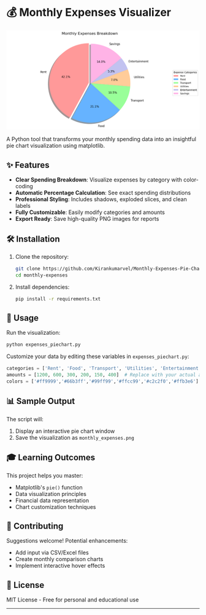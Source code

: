 # 💰 Monthly Expenses Visualizer

![Pie Chart Example](monthly_expenses.png)

A Python tool that transforms your monthly spending data into an insightful pie chart visualization using matplotlib.

## ✨ Features

- **Clear Spending Breakdown**: Visualize expenses by category with color-coding
- **Automatic Percentage Calculation**: See exact spending distributions
- **Professional Styling**: Includes shadows, exploded slices, and clean labels
- **Fully Customizable**: Easily modify categories and amounts
- **Export Ready**: Save high-quality PNG images for reports

## 🛠️ Installation

1. Clone the repository:
   ```bash
   git clone https://github.com/Kirankumarvel/Monthly-Expenses-Pie-Chart.git
   cd monthly-expenses
   ```

2. Install dependencies:
   ```bash
   pip install -r requirements.txt
   ```

## 🚀 Usage

Run the visualization:
```bash
python expenses_piechart.py
```

Customize your data by editing these variables in `expenses_piechart.py`:
```python
categories = ['Rent', 'Food', 'Transport', 'Utilities', 'Entertainment', 'Savings']
amounts = [1200, 600, 300, 200, 150, 400]  # Replace with your actual amounts
colors = ['#ff9999','#66b3ff','#99ff99','#ffcc99','#c2c2f0','#ffb3e6']  # Optional color customization
```

## 📊 Sample Output
The script will:
1. Display an interactive pie chart window
2. Save the visualization as `monthly_expenses.png`

## 🎓 Learning Outcomes
This project helps you master:
- Matplotlib's `pie()` function
- Data visualization principles
- Financial data representation
- Chart customization techniques

## 🤝 Contributing
Suggestions welcome! Potential enhancements:
- Add input via CSV/Excel files
- Create monthly comparison charts
- Implement interactive hover effects

## 📜 License
MIT License - Free for personal and educational use

---
